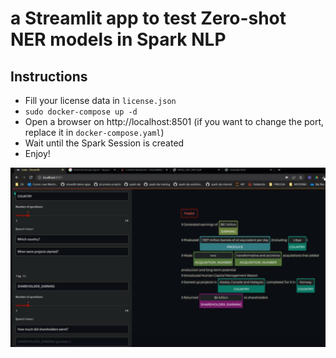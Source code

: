 # a Streamlit app to test Zero-shot NER models in Spark NLP

## Instructions
- Fill your license data in `license.json`
- `sudo docker-compose up -d`
- Open a browser on http://localhost:8501 (if you want to change the port, replace it in `docker-compose.yaml`)
- Wait until the Spark Session is created
- Enjoy!

![ZeroShotNER](img.png)